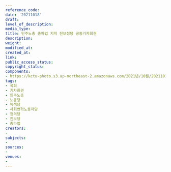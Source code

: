 ```yaml
---
reference_code: 
date: '20211018'
draft: 
level_of_description: 
media_type: 
title: 민주노총 총파업 지지 진보정당 공동기자회견
description: 
weight: 
modified_at: 
created_at: 
link: 
public_access_status: 
copyright_status: 
components:
- https://kctu-photo.s3.ap-northeast-2.amazonaws.com/2021년/10월/20211018-민주노총+총파업+지지+진보정당+공동기자회견_국회_기자회견_민주노총_노동당_녹색당_사회변혁노동자당_정의당_진보당_총파업/_1D20468.jpg
tags:
- 국회
- 기자회견
- 민주노총
- 노동당
- 녹색당
- 사회변혁노동자당
- 정의당
- 진보당
- 총파업
creators:
- 
subjects:
- 
sources:
- 
venues:
- 
---
```

